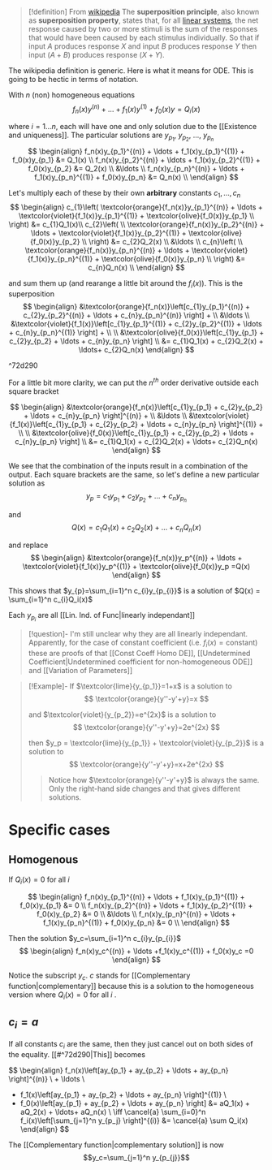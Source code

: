 
> [!definition]
> From [wikipedia](https://en.wikipedia.org/wiki/Superposition_principle)
> The **superposition principle**, also known as **superposition property**, states that, for all [linear systems](https://en.wikipedia.org/wiki/Linear_system "Linear system"), the net response caused by two or more stimuli is the sum of the responses that would have been caused by each stimulus individually. So that if input $A$ produces response $X$ and input $B$ produces response $Y$ then input $(A+B)$ produces response $(X+Y)$.

The wikipedia definition is generic. Here is what it means for ODE. This is going to be hectic in terms of notation.

With $n$ (non) homogeneous equations
$$
f_n(x)y^{(n)} + \ldots + f_1(x)y^{(1)} + f_0(x)y = Q_i(x) 
$$

where $i = 1 \ldots n$, each will have one and only solution due to the [[Existence and uniqueness]]. The particular solutions are $y_{p_1}$, $y_{p_2}$, ..., $y_{p_n}$
$$
\begin{align}
f_n(x)y_{p_1}^{(n)} + \ldots + f_1(x)y_{p_1}^{(1)} + f_0(x)y_{p_1} &= Q_1(x) \\
f_n(x)y_{p_2}^{(n)} + \ldots + f_1(x)y_{p_2}^{(1)} + f_0(x)y_{p_2} &= Q_2(x) \\
&\ldots \\
f_n(x)y_{p_n}^{(n)} + \ldots + f_1(x)y_{p_n}^{(1)} + f_0(x)y_{p_n} &= Q_n(x) \\
\end{align}
$$

Let's multiply each of these by their own **arbitrary** constants $c_{1}, \ldots, c_{n}$
$$
\begin{align}
c_{1}\left( 
\textcolor{orange}{f_n(x)}y_{p_1}^{(n)} + \ldots + \textcolor{violet}{f_1(x)}y_{p_1}^{(1)} + \textcolor{olive}{f_0(x)}y_{p_1} \\
\right) &= c_{1}Q_1(x)\\ 
c_{2}\left( \\
\textcolor{orange}{f_n(x)}y_{p_2}^{(n)} + \ldots + \textcolor{violet}{f_1(x)}y_{p_2}^{(1)} + \textcolor{olive}{f_0(x)}y_{p_2} \\
\right) &= c_{2}Q_2(x) \\
&\ldots \\
c_{n}\left( \\
\textcolor{orange}{f_n(x)}y_{p_n}^{(n)} + \ldots + \textcolor{violet}{f_1(x)}y_{p_n}^{(1)} + \textcolor{olive}{f_0(x)}y_{p_n} \\
\right) &= c_{n}Q_n(x) \\
\end{align}
$$

and sum them up (and rearange a little bit around the $f_{i}(x)$). This is the superposition
$$
\begin{align}
&\textcolor{orange}{f_n(x)}\left[c_{1}y_{p_1}^{(n)}  + c_{2}y_{p_2}^{(n)} + \ldots + c_{n}y_{p_n}^{(n)} \right] +  \\ &\ldots \\
&\textcolor{violet}{f_1(x)}\left[c_{1}y_{p_1}^{(1)}  + c_{2}y_{p_2}^{(1)} + \ldots + c_{n}y_{p_n}^{(1)} \right] +  \\ \\
&\textcolor{olive}{f_0(x)}\left[c_{1}y_{p_1}  + c_{2}y_{p_2} + \ldots + c_{n}y_{p_n} \right]  \\ 
&= c_{1}Q_1(x) + c_{2}Q_2(x) + \ldots+ c_{2}Q_n(x)
\end{align}
$$

^72d290

For a little bit more clarity, we can put the $n^{th}$ order derivative outside each square bracket

$$
\begin{align}
&\textcolor{orange}{f_n(x)}\left[c_{1}y_{p_1}  + c_{2}y_{p_2} + \ldots + c_{n}y_{p_n} \right]^{(n)} +  \\ &\ldots \\
&\textcolor{violet}{f_1(x)}\left[c_{1}y_{p_1}  + c_{2}y_{p_2} + \ldots + c_{n}y_{p_n} \right]^{(1)} +  \\ \\
&\textcolor{olive}{f_0(x)}\left[c_{1}y_{p_1}  + c_{2}y_{p_2} + \ldots + c_{n}y_{p_n} \right] \\ 
&= c_{1}Q_1(x) + c_{2}Q_2(x) + \ldots+ c_{2}Q_n(x)
\end{align}
$$

We see that the combination of the inputs result in a combination of the output. Each square brackets are the same, so let's define a new particular solution as
$$y_p = c_{1}y_{p_1} + c_{2}y_{p_2} +  \ldots + c_{n}y_{p_n}$$ 

and 
$$Q(x)= c_{1}Q_1(x) + c_{2}Q_2(x) + \ldots + c_{n}Q_n(x)   $$

and replace
$$
\begin{align}
&\textcolor{orange}{f_n(x)}y_p^{(n)} + 
\ldots +
\textcolor{violet}{f_1(x)}y_p^{(1)} +  
\textcolor{olive}{f_0(x)}y_p =Q(x)
\end{align}
$$

This shows that $y_{p}=\sum_{i=1}^n c_{i}y_{p_{i}}$ is a solution of  $Q(x) = \sum_{i=1}^n c_{i}Q_i(x)$

Each $y_{p_{i}}$ are all [[Lin. Ind. of Func|linearly independant]]


> [!question]-
> I'm still unclear why they are all linearly independant. Apparently, for the case of constant coefficient (i.e. $f_{i}(x) = \text{constant}$) these are proofs of that [[Const Coeff Homo DE]],  [[Undetermined Coefficient|Undetermined coefficient for non-homogeneous ODE]] and [[Variation of Parameters]]

> [!Example]-
> If $\textcolor{lime}{y_{p_1}}=1+x$ is a solution to 
> $$
> \textcolor{orange}{y''-y'+y}=x
> $$
> 
> and $\textcolor{violet}{y_{p_2}}=e^{2x}$ is a solution to 
> $$
> \textcolor{orange}{y''-y'+y}=2e^{2x}
> $$
> 
> then $y_p = \textcolor{lime}{y_{p_1}} + \textcolor{violet}{y_{p_2}}$ is a solution to
> $$
> \textcolor{orange}{y''-y'+y}=x+2e^{2x}
> $$
> 
> > Notice how $\textcolor{orange}{y''-y'+y}$ is always the same. Only the right-hand side changes and that gives different solutions.  

# Specific cases
## Homogenous

If $Q_{i}(x)=0$ for all $i$ 

$$
\begin{align}
f_n(x)y_{p_1}^{(n)} + \ldots + f_1(x)y_{p_1}^{(1)} + f_0(x)y_{p_1} &= 0 \\
f_n(x)y_{p_2}^{(n)} + \ldots + f_1(x)y_{p_2}^{(1)} + f_0(x)y_{p_2} &= 0 \\
&\ldots \\
f_n(x)y_{p_n}^{(n)} + \ldots + f_1(x)y_{p_n}^{(1)} + f_0(x)y_{p_n} &= 0 \\
\end{align}
$$

Then the solution $y_c=\sum_{i=1}^n c_{i}y_{p_{i}}$
$$
\begin{align}
f_n(x)y_c^{(n)} + \ldots +f_1(x)y_c^{(1)} +  f_0(x)y_c =0
\end{align}
$$

Notice the subscript $y_c$. $c$ stands for [[Complementary function|complementary]] because this is a solution to the homogeneous version where $Q_{i}(x)=0$ for all $i$ .


## $c_i=a$
If all constants $c_i$ are the same, then they just cancel out on both sides of the equality. [[#^72d290|This]] becomes

$$
\begin{align}
f_n(x)\left[ay_{p_1}  + ay_{p_2} + \ldots + ay_{p_n} \right]^{(n)} \\ + \ldots \\
+ f_1(x)\left[ay_{p_1}  + ay_{p_2} + \ldots + ay_{p_n} \right]^{(1)}  \\ 
+ f_0(x)\left[ay_{p_1}  + ay_{p_2} + \ldots + ay_{p_n} \right] &= aQ_1(x) + aQ_2(x) + \ldots+ aQ_n(x)  \\
\iff \cancel{a} \sum_{i=0}^n f_i(x)\left[\sum_{j=1}^n y_{p_j}  \right]^{(i)} &= \cancel{a} \sum Q_i(x)
\end{align}
$$

The [[Complementary function|complementary solution]] is now
$$y_c=\sum_{j=1}^n y_{p_{j}}$$
